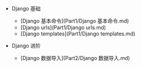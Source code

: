 * Django 基础

    * [Django 基本命令](Part1/Django 基本命令.md)
    * [Django urls](Part1/Django urls.md)
    * [Django templates](Part1/Django templates.md)

* Django 进阶

    * [Django 数据导入](Part2/Django 数据导入.md)